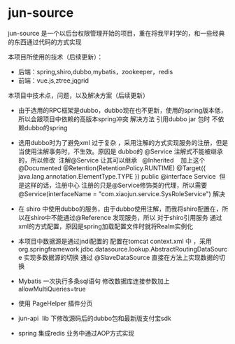 # jun-source
jun-source 是一个以后台权限管理开始的项目，重在将我平时学的，和一些经典的东西通过代码的方式实现

本项目所使用的技术（后续更新）：
- 后端：spring,shiro,dubbo,mybatis，zookeeper，redis
- 前端：vue.js,ztree,jqgrid

本项目中技术点，问题，以及解决方案（后续更新）
- 由于选用的RPC框架是dubbo，dubbo现在也不更新，使用的spring版本低，所以会跟项目中依赖的高版本spring冲突 解决方法 引用dubbo jar 包时 不依赖dubbo的spring
- 选用dubbo时为了避免xml 过于复杂 ，采用注解的方式实现服务的注册，但是 当使用注解事务时，不生效。原因是 dubbo的 @Service 注解式不能被继承的，所以修改
  注解@Service 让其可以继承
    @Inherited    加上这个
    @Documented
    @Retention(RetentionPolicy.RUNTIME)
    @Target({ java.lang.annotation.ElementType.TYPE })
    public @interface Service
  但是这样的话，注册中心 注册的只是@Service修饰类的代理，所以需要 @Service(interfaceName = "com.xiaojun.service.SysRoleService") 解决
  
- 在 shiro 中使用dubbo的服务，由于dubbo使用注解，而我将shiro配置在，所以在shiro中不能通过@Reference 发现服务，所以 对于shiro引用服务 通过xml的方式配置，原因是spring加载配置文件时就将Realm实例化
- 本项目中数据源是通过jndi配置的 配置在tomcat context.xml 中 ，采用org.springframework.jdbc.datasource.lookup.AbstractRoutingDataSource 实现多数据源的切换 通过 @SlaveDataSource 直接在方法上实现数据的切换
- Mybatis 一次执行多条sql语句 修改数据库连接参数加上allowMultiQueries=true
- 使用 PageHelper 插件分页
- jun-api  lib 下修改源码后的dubbo包和最新版支付宝sdk
- spring 集成redis  业务中通过AOP方式实现
